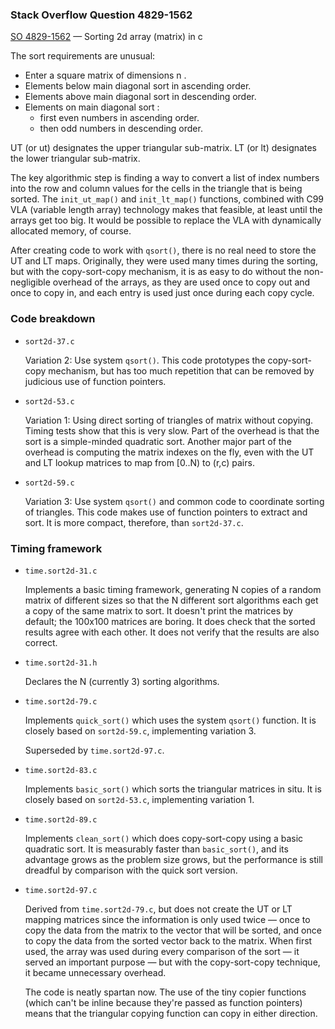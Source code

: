 ### Stack Overflow Question 4829-1562

[SO 4829-1562](https://stackoverflow.com/q/48291562) &mdash;
Sorting 2d array (matrix) in c

The sort requirements are unusual:

* Enter a square matrix of dimensions n .
* Elements below main diagonal sort in ascending order.
* Elements above main diagonal sort in descending order.
* Elements on main diagonal sort :
  * first even numbers in ascending order.
  * then odd numbers in descending order.

UT (or ut) designates the upper triangular sub-matrix.
LT (or lt) designates the lower triangular sub-matrix.

The key algorithmic step is finding a way to convert a list of index
numbers into the row and column values for the cells in the triangle
that is being sorted.
The `init_ut_map()` and `init_lt_map()` functions, combined with C99 VLA
(variable length array) technology makes that feasible, at least until
the arrays get too big.
It would be possible to replace the VLA with dynamically allocated
memory, of course.

After creating code to work with `qsort()`, there is no real need to
store the UT and LT maps.
Originally, they were used many times during the sorting, but with the
copy-sort-copy mechanism, it is as easy to do without the non-negligible
overhead of the arrays, as they are used once to copy out and once to
copy in, and each entry is used just once during each copy cycle.

### Code breakdown

* `sort2d-37.c`

  Variation 2: Use system `qsort()`.
  This code prototypes the copy-sort-copy mechanism, but has too much
  repetition that can be removed by judicious use of function pointers.

* `sort2d-53.c`

  Variation 1: Using direct sorting of triangles of matrix without
  copying.
  Timing tests show that this is very slow.
  Part of the overhead is that the sort is a simple-minded quadratic
  sort.
  Another major part of the overhead is computing the matrix indexes on
  the fly, even with the UT and LT lookup matrices to map from [0..N) to
  (r,c) pairs.

* `sort2d-59.c`

  Variation 3: Use system `qsort()` and common code to coordinate
  sorting of triangles.
  This code makes use of function pointers to extract and sort.
  It is more compact, therefore, than `sort2d-37.c`.

### Timing framework

* `time.sort2d-31.c`

  Implements a basic timing framework, generating N copies of a random
  matrix of different sizes so that the N different sort algorithms each
  get a copy of the same matrix to sort.
  It doesn't print the matrices by default; the 100x100 matrices are
  boring.
  It does check that the sorted results agree with each other.
  It does not verify that the results are also correct.

* `time.sort2d-31.h`

  Declares the N (currently 3) sorting algorithms.

* `time.sort2d-79.c`

  Implements `quick_sort()` which uses the system `qsort()` function.
  It is closely based on `sort2d-59.c`, implementing variation 3.

  Superseded by `time.sort2d-97.c`.

* `time.sort2d-83.c`

  Implements `basic_sort()` which sorts the triangular matrices in situ.
  It is closely based on `sort2d-53.c`, implementing variation 1.

* `time.sort2d-89.c`

  Implements `clean_sort()` which does copy-sort-copy using a basic
  quadratic sort.
  It is measurably faster than `basic_sort()`, and its advantage grows
  as the problem size grows, but the performance is still dreadful by
  comparison with the quick sort version.

* `time.sort2d-97.c`

  Derived from `time.sort2d-79.c`, but does not create the UT or LT
  mapping matrices since the information is only used twice — once to
  copy the data from the matrix to the vector that will be sorted, and
  once to copy the data from the sorted vector back to the matrix.
  When first used, the array was used during every comparison of the
  sort — it served an important purpose — but with the copy-sort-copy
  technique, it became unnecessary overhead.

  The code is neatly spartan now.
  The use of the tiny copier functions (which can't be inline because
  they're passed as function pointers) means that the triangular copying
  function can copy in either direction.


